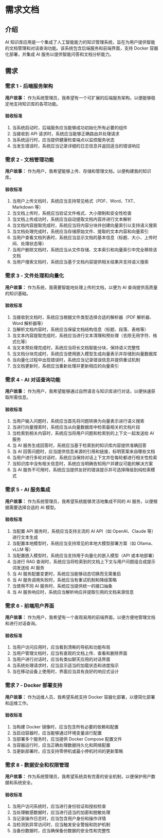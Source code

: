 # 需求文档

## 介绍

AI 知识库应用是一个集成了人工智能能力的知识管理系统，旨在为用户提供智能的文档管理和对话查询功能。该系统包含后端服务和前端界面，支持 Docker 容器化部署，并集成 AI 服务以提供智能问答和文档分析能力。

## 需求

### 需求 1 - 后端服务架构

**用户故事：** 作为系统管理员，我希望有一个可扩展的后端服务架构，以便能够稳定地支持知识库的各项功能。

#### 验收标准

1. 当系统启动时，后端服务应当能够成功初始化所有必要的组件
2. 当接收到 API 请求时，系统应当能够正确路由并处理请求
3. 当系统运行时，应当提供健康检查端点以监控服务状态
4. 当发生错误时，系统应当记录详细的日志信息并返回适当的错误响应

### 需求 2 - 文档管理功能

**用户故事：** 作为用户，我希望能够上传、存储和管理文档，以便构建我的知识库。

#### 验收标准

1. 当用户上传文档时，系统应当支持常见格式（PDF、Word、TXT、Markdown 等）
2. 当文档上传时，系统应当验证文件格式、大小限制和安全性检查
3. 当文档上传成功时，系统应当自动提取文档内容并进行文本解析
4. 当文档内容提取完成时，系统应当将内容分块并创建向量索引以支持语义搜索
5. 当文档处理完成时，系统应当存储原始文件、提取的文本内容和向量索引
6. 当用户查看文档列表时，系统应当显示文档的基本信息（标题、大小、上传时间、处理状态等）
7. 当用户删除文档时，系统应当从文件存储、文本索引和向量索引中完全移除该文档
8. 当用户搜索文档时，系统应当基于文档内容提供相关结果并支持语义搜索

### 需求 3 - 文件处理和向量化

**用户故事：** 作为系统，我需要智能地处理上传的文档，以便为 AI 查询提供高质量的知识基础。

#### 验收标准

1. 当接收到文档时，系统应当根据文件类型选择合适的解析器（PDF 解析器、Word 解析器等）
2. 当解析文档内容时，系统应当保留文档结构信息（标题、段落、表格等）
3. 当文本内容提取完成时，系统应当进行文本清理和预处理（去除无用字符、格式化等）
4. 当文本预处理完成时，系统应当将长文档智能分块，保持语义完整性
5. 当文档分块完成时，系统应当使用嵌入模型生成向量表示并存储到向量数据库
6. 当向量化过程中出现错误时，系统应当记录错误信息并提供重试机制
7. 当文档更新时，系统应当重新处理并更新相应的向量索引

### 需求 4 - AI 对话查询功能

**用户故事：** 作为用户，我希望能够通过自然语言与知识库进行对话，以便快速获取所需信息。

#### 验收标准

1. 当用户输入问题时，系统应当首先将问题转换为向量表示进行语义搜索
2. 当进行向量搜索时，系统应当从向量数据库中检索最相关的文档片段
3. 当检索到相关内容时，系统应当将用户问题和检索到的上下文一起发送给 AI 服务
4. 当 AI 服务生成回答时，系统应当基于检索到的知识库内容提供准确回答
5. 当 AI 回答问题时，应当提供信息来源的引用和链接，标明答案来自哪些文档
6. 当用户进行多轮对话时，系统应当保持对话上下文并在每轮都进行相关性检索
7. 当知识库中没有相关信息时，系统应当明确告知用户并建议可能的解决方案
8. 当 AI 服务不可用时，系统应当提供友好的错误提示并可选择降级到纯检索模式

### 需求 5 - AI 服务集成

**用户故事：** 作为系统管理员，我希望系统能够灵活地集成不同的 AI 服务，以便根据需要选择合适的 AI 模型。

#### 验收标准

1. 当配置 API 服务时，系统应当支持主流的 AI API（如 OpenAI、Claude 等）进行文本生成
2. 当配置本地模型时，系统应当支持常见的本地大模型部署方案（如 Ollama、vLLM 等）
3. 当配置嵌入模型时，系统应当支持用于向量化的嵌入模型（API 或本地部署）
4. 当进行 RAG 查询时，系统应当将检索到的文档上下文与用户问题组合成提示词发送给 AI 服务
5. 当 AI 服务配置变更时，系统应当能够动态切换而无需重启
6. 当 AI 服务调用失败时，系统应当有重试机制和降级策略
7. 当使用不同 AI 服务时，系统应当提供统一的接口抽象
8. 当 AI 服务响应时，系统应当解析响应并提取引用的文档来源信息

### 需求 6 - 前端用户界面

**用户故事：** 作为用户，我希望有一个直观易用的前端界面，以便方便地管理文档和进行对话查询。

#### 验收标准

1. 当用户访问应用时，应当看到清晰的导航和功能布局
2. 当用户管理文档时，应当有直观的文档上传、查看和删除界面
3. 当用户进行对话时，应当有类似聊天应用的对话界面
4. 当系统处理请求时，应当显示适当的加载状态和进度指示
5. 当在移动设备上使用时，界面应当具有良好的响应式设计

### 需求 7 - Docker 部署支持

**用户故事：** 作为运维人员，我希望系统支持 Docker 容器化部署，以便简化部署和运维工作。

#### 验收标准

1. 当构建 Docker 镜像时，应当包含所有必要的依赖和配置
2. 当启动容器时，应当能够通过环境变量进行配置
3. 当部署多个服务时，应当提供 Docker Compose 配置文件
4. 当容器运行时，应当正确处理数据持久化和网络配置
5. 当更新部署时，应当支持零停机或最小停机时间的更新策略

### 需求 8 - 数据安全和权限管理

**用户故事：** 作为系统管理员，我希望系统具有完善的安全机制，以便保护用户数据和系统安全。

#### 验收标准

1. 当用户访问系统时，应当进行身份验证和授权检查
2. 当处理敏感数据时，应当进行适当的加密和脱敏处理
3. 当记录操作日志时，应当包含用户身份和操作详情
4. 当检测到异常访问时，应当触发安全警报和防护机制
5. 当备份数据时，应当确保备份数据的安全性和完整性
